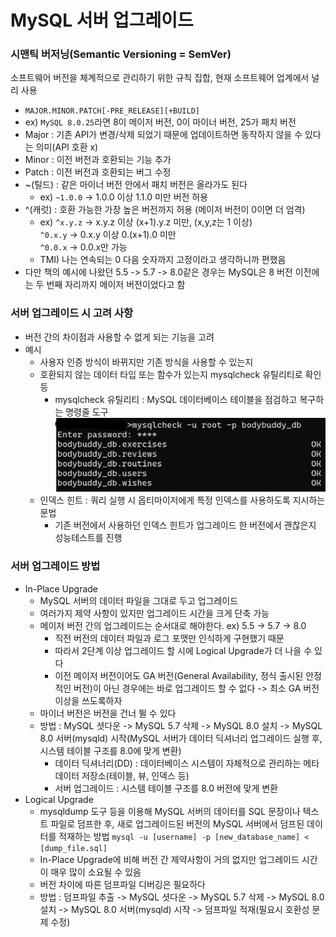 # MySQL 서버 업그레이드

### 시맨틱 버저닝(Semantic Versioning = SemVer)

소프트웨어 버전을 체계적으로 관리하기 위한 규칙 집합, 현재 소프트웨어 업계에서 널리 사용

* `MAJOR.MINOR.PATCH[-PRE_RELEASE][+BUILD]`
* ex) `MySQL 8.0.25`라면 8이 메이저 버전, 0이 마이너 버전, 25가 패치 버전
* Major : 기존 API가 변경/삭제 되었기 때문에 업데이트하면 동작하지 않을 수 있다는 의미(API 호환 x)
* Minor : 이전 버전과 호환되는 기능 추가
* Patch : 이전 버전과 호환되는 버그 수정
* ~(틸드) : 같은 마이너 버전 안에서 패치 버전은 올라가도 된다
  * ex) `~1.0.0` -> 1.0.0 이상 1.1.0 미만 버전 허용
* ^(캐럿) : 호환 가능한 가장 높은 버전까지 허용 (메이저 버전이 0이면 더 엄격)
  * ex) `^x.y.z` -> x.y.z 이상 (x+1).y.z 미만, (x,y,z는 1 이상)  
    `^0.x.y` -> 0.x.y 이상 0.(x+1).0 미만  
    `^0.0.x` -> 0.0.x만 가능  
  * TMI) 나는 연속되는 0 다음 숫자까지 고정이라고 생각하니까 편했음
* 다만 책의 예시에 나왔던 5.5 -> 5.7 -> 8.0같은 경우는 MySQL은 8 버전 이전에는 두 번째 자리까지 메이저 버전이었다고 함

### 서버 업그레이드 시 고려 사항
* 버전 간의 차이점과 사용할 수 없게 되는 기능을 고려
* 예시
  * 사용자 인증 방식이 바뀌지만 기존 방식을 사용할 수 있는지
  * 호환되지 않는 데이터 타입 또는 함수가 있는지 mysqlcheck 유틸리티로 확인 등
    * mysqlcheck 유틸리티 : MySQL 데이터베이스 테이블을 점검하고 복구하는 명령줄 도구
    ![mysqlcheck](./assets/mysqlcheck.png)
  * 인덱스 힌트 : 쿼리 실행 시 옵티마이저에게 특정 인덱스를 사용하도록 지시하는 문법
    * 기존 버전에서 사용하던 인덱스 힌트가 업그레이드 한 버전에서 괜찮은지 성능테스트를 진행

### 서버 업그레이드 방법
* In-Place Upgrade
  * MySQL 서버의 데이터 파일을 그대로 두고 업그레이드
  * 여러가지 제약 사항이 있지만 업그레이드 시간을 크게 단축 가능
  * 메이저 버전 간의 업그레이드는 순서대로 해야한다. ex) 5.5 -> 5.7 -> 8.0
    * 직전 버전의 데이터 파일과 로그 포맷만 인식하게 구현했기 때문
    * 따라서 2단계 이상 업그레이드 할 시에 Logical Upgrade가 더 나을 수 있다
    * 이전 메이저 버전이어도 GA 버전(General Availability, 정식 출시된 안정적인 버전)이 아닌 경우에는 바로 업그레이드 할 수 없다 -> 최소 GA 버전 이상을 쓰도록하자
  * 마이너 버전은 버전을 건너 뛸 수 있다
  * 방법 : MySQL 셧다운 -> MySQL 5.7 삭제 -> MySQL 8.0 설치 -> MySQL 8.0 서버(mysqld) 시작(MySQL 서버가 데이터 딕셔너리 업그레이드 실행 후, 시스템 테이블 구조를 8.0에 맞게 변환)
    * 데이터 딕셔너리(DD) : 데이터베이스 시스템이 자체적으로 관리하는 메타데이터 저장소(테이블, 뷰, 인덱스 등)
    * 서버 업그레이드 : 시스템 테이블 구조를 8.0 버전에 맞게 변환
* Logical Upgrade
  * mysqldump 도구 등을 이용해 MySQL 서버의 데이터를 SQL 문장이나 텍스트 파일로 덤프한 후, 새로 업그레이드된 버전의 MySQL 서버에서 덤프된 데이터를 적재하는 방법
  `mysql -u [username] -p [new_database_name] < [dump_file.sql]`
  * In-Place Upgrade에 비해 버전 간 제약사항이 거의 없지만 업그레이드 시간이 매우 많이 소요될 수 있음
  * 버전 차이에 따른 덤프파일 디버깅은 필요하다
  * 방법 : 덤프파일 추출 -> MySQL 셧다운 -> MySQL 5.7 삭제 -> MySQL 8.0 설치 -> MySQL 8.0 서버(mysqld) 시작 -> 덤프파일 적재(필요시 호환성 문제 수정)
